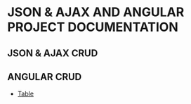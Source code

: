 # JSON & AJAX AND ANGULAR PROJECT DOCUMENTATION
## JSON & AJAX CRUD
## ANGULAR CRUD


- [Table](table.txt)

